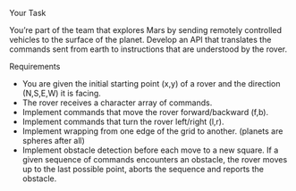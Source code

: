 Your Task

You’re part of the team that explores Mars by sending remotely controlled vehicles to the surface of the planet. 
Develop an API that translates the commands sent from earth to instructions that are understood by the rover.

Requirements

- You are given the initial starting point (x,y) of a rover 
and the direction (N,S,E,W) it is facing.
- The rover receives a character array of commands.
- Implement commands that move the rover forward/backward (f,b).
- Implement commands that turn the rover left/right (l,r).
- Implement wrapping from one edge of the grid to another. (planets are spheres after all)
- Implement obstacle detection before each move to a new square. 
    If a given sequence of commands encounters an obstacle, 
    the rover moves up to the last possible point, 
    aborts the sequence and reports the obstacle.
